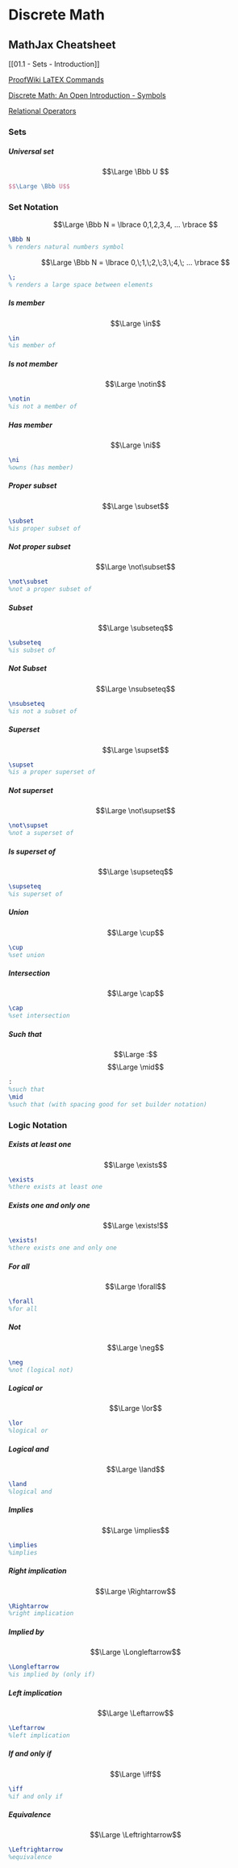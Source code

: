 # Discrete Math
## MathJax Cheatsheet

[[01.1 - Sets - Introduction]]

[ProofWiki LaTEX Commands](https://proofwiki.org/wiki/Symbols:LaTeX_Commands/ProofWiki_Specific)

[Discrete Math: An Open Introduction - Symbols](http://discrete.openmathbooks.org/dmoi3/appendix-1.html)

[Relational Operators](https://www.geeksforgeeks.org/relational-operators-in-latex/?ref=lbp)

### Sets

##### Universal set


$$\Large \Bbb U $$


```latex
$$\Large \Bbb U$$
```



### Set Notation
$$\Large
\Bbb N = \lbrace 0,1,2,3,4, ... \rbrace
$$

```latex
\Bbb N
% renders natural numbers symbol
```

$$\Large
\Bbb N = \lbrace 0,\;1,\;2,\;3,\;4,\; ... \rbrace
$$

```latex
\;
% renders a large space between elements
```

##### Is member
$$\Large \in$$

```latex
\in
%is member of
```

##### Is not member

$$\Large \notin$$

```latex
\notin
%is not a member of
```

##### Has member

$$\Large \ni$$

```latex
\ni
%owns (has member)
```

##### Proper subset

$$\Large \subset$$

```latex
\subset
%is proper subset of
```

##### Not proper subset

$$\Large \not\subset$$

```latex
\not\subset
%not a proper subset of
```

##### Subset

$$\Large \subseteq$$

```latex
\subseteq
%is subset of
```

##### Not Subset

$$\Large \nsubseteq$$

```latex
\nsubseteq
%is not a subset of
```

##### Superset

$$\Large \supset$$

```latex
\supset
%is a proper superset of
```

##### Not superset

$$\Large \not\supset$$

```latex
\not\supset
%not a superset of
```

##### Is superset of

$$\Large \supseteq$$

```latex
\supseteq
%is superset of
```

##### Union

$$\Large \cup$$

```latex
\cup
%set union
```

##### Intersection

$$\Large \cap$$

```latex
\cap
%set intersection
```

##### Such that
$$\Large :$$
$$\Large \mid$$

```latex
:
%such that
\mid
%such that (with spacing good for set builder notation)
```

### Logic Notation

##### Exists at least one

$$\Large \exists$$


```latex
\exists
%there exists at least one
```

##### Exists one and only one

$$\Large \exists!$$

```latex
\exists!
%there exists one and only one
```

##### For all

$$\Large \forall$$

```latex
\forall
%for all
```

##### Not

$$\Large \neg$$

```latex
\neg
%not (logical not)
```

##### Logical or

$$\Large \lor$$

```latex
\lor
%logical or
```

##### Logical and

$$\Large \land$$

```latex
\land
%logical and
```

##### Implies

$$\Large \implies$$

```latex
\implies
%implies
```

##### Right implication

$$\Large \Rightarrow$$

```latex
\Rightarrow
%right implication
```

##### Implied by

$$\Large \Longleftarrow$$

```latex
\Longleftarrow
%is implied by (only if)
```

##### Left implication

$$\Large \Leftarrow$$

```latex
\Leftarrow
%left implication
```

##### If and only if

$$\Large \iff$$

```latex
\iff
%if and only if
```

##### Equivalence

$$\Large \Leftrightarrow$$

```latex
\Leftrightarrow
%equivalence
```

